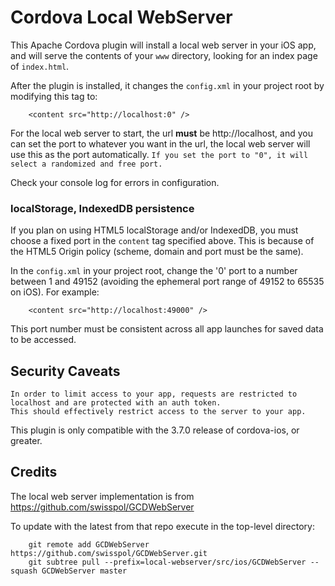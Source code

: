 # Cordova Local WebServer

This Apache Cordova plugin will install a local web server in your iOS app, and will serve the contents of your `www` directory, looking for an index page of `index.html`.

After the plugin is installed, it changes the `config.xml` in your project root by modifying this tag to:
    
        <content src="http://localhost:0" />
    
For the local web server to start, the url **must** be http://localhost, and you can set the port to whatever you want in the url, the local web server will use this as the port automatically. `If you set the port to "0", it will select a randomized and free port.`
    
Check your console log for errors in configuration. 

### localStorage, IndexedDB persistence

If you plan on using HTML5 localStorage and/or IndexedDB, you must choose a fixed port in the `content` tag specified above. This is because of the HTML5 Origin policy (scheme, domain and port must be the same).

In the `config.xml` in your project root, change the '0' port to a number between 1 and 49152 (avoiding the ephemeral port range of 49152 to 65535 on iOS). For example:
    
        <content src="http://localhost:49000" />
    

This port number must be consistent across all app launches for saved data to be accessed.


## Security Caveats

    In order to limit access to your app, requests are restricted to localhost and are protected with an auth token.
    This should effectively restrict access to the server to your app.
    
This plugin is only compatible with the 3.7.0 release of cordova-ios, or greater.
    

## Credits

The local web server implementation is from https://github.com/swisspol/GCDWebServer

To update with the latest from that repo execute in the top-level directory:

        git remote add GCDWebServer https://github.com/swisspol/GCDWebServer.git
        git subtree pull --prefix=local-webserver/src/ios/GCDWebServer --squash GCDWebServer master
